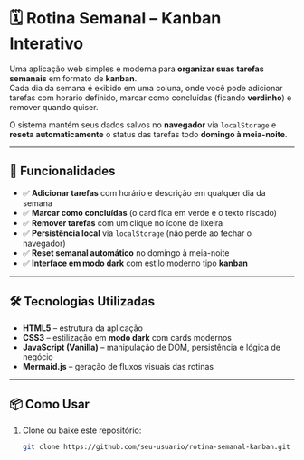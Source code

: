 # 🗓️ Rotina Semanal – Kanban Interativo

Uma aplicação web simples e moderna para **organizar suas tarefas semanais** em formato de **kanban**.  
Cada dia da semana é exibido em uma coluna, onde você pode adicionar tarefas com horário definido, marcar como concluídas (ficando **verdinho**) e remover quando quiser.  

O sistema mantém seus dados salvos no **navegador** via `localStorage` e **reseta automaticamente** o status das tarefas todo **domingo à meia-noite**.  

---

## 🚀 Funcionalidades

- ✅ **Adicionar tarefas** com horário e descrição em qualquer dia da semana  
- ✅ **Marcar como concluídas** (o card fica em verde e o texto riscado)  
- ✅ **Remover tarefas** com um clique no ícone de lixeira  
- ✅ **Persistência local** via `localStorage` (não perde ao fechar o navegador)  
- ✅ **Reset semanal automático** no domingo à meia-noite  
- ✅ **Interface em modo dark** com estilo moderno tipo **kanban**

---

## 🛠️ Tecnologias Utilizadas

- **HTML5** – estrutura da aplicação  
- **CSS3** – estilização em **modo dark** com cards modernos  
- **JavaScript (Vanilla)** – manipulação de DOM, persistência e lógica de negócio  
- **Mermaid.js** – geração de fluxos visuais das rotinas  

---

## 📦 Como Usar

1. Clone ou baixe este repositório:
   ```bash
   git clone https://github.com/seu-usuario/rotina-semanal-kanban.git
